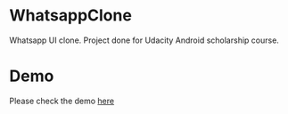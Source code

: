 # WhatsappClone
Whatsapp UI clone. Project done for Udacity Android scholarship course.

# Demo
Please check the demo [here](https://suryaelavazhagan.github.io/WhatsappClone/)
